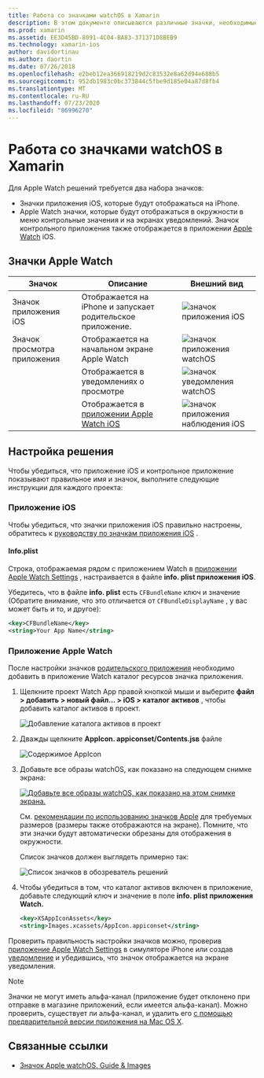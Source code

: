 ```yaml
---
title: Работа со значками watchOS в Xamarin
description: В этом документе описываются различные значки, необходимые для приложения watchOS, и описывается, как настроить решение для включения этих значков.
ms.prod: xamarin
ms.assetid: EE3D45BD-8091-4C04-BA83-371371D8BEB9
ms.technology: xamarin-ios
author: davidortinau
ms.author: daortin
ms.date: 07/26/2018
ms.openlocfilehash: e2beb12ea366918219d2c83532e8a62d94e688b5
ms.sourcegitcommit: 952db1983c0bc373844c5fbe9d185e04a87d8fb4
ms.translationtype: MT
ms.contentlocale: ru-RU
ms.lasthandoff: 07/23/2020
ms.locfileid: "86996270"
---
```

# <a name="working-with-watchos-icons-in-xamarin"></a>Работа со значками watchOS в Xamarin

Для Apple Watch решений требуется два набора значков:

- Значки приложения iOS, которые будут отображаться на iPhone.
- Apple Watch значки, которые будут отображаться в окружности в меню контрольные значения и на экранах уведомлений. Значок контрольного приложения также отображается в приложении [Apple Watch](~/ios/watchos/app-fundamentals/settings.md) iOS.

## <a name="apple-watch-icons"></a>Значки Apple Watch

|Значок|Описание|Внешний вид|
|-|-|-|
|Значок приложения iOS|Отображается на iPhone и запускает родительское приложение.|![значок приложения iOS](icons-images/icon-ios.png)|
|Значок просмотра приложения|Отображается на начальном экране Apple Watch|![значок приложения watchOS](icons-images/icon-home.png)|
||Отображается в уведомлениях о просмотре|![значок уведомления watchOS](icons-images/notification-icon.png)|
||Отображается в [приложении Apple Watch iOS](~/ios/watchos/app-fundamentals/settings.md)|![значок приложения наблюдения iOS](icons-images/watch-app-sml.png)|

## <a name="configuring-your-solution"></a>Настройка решения

Чтобы убедиться, что приложение iOS и контрольное приложение показывают правильное имя и значок, выполните следующие инструкции для каждого проекта:

### <a name="ios-app"></a>Приложение iOS

Чтобы убедиться, что значки приложения iOS правильно настроены, обратитесь к [руководству по значкам приложения iOS](~/ios/app-fundamentals/images-icons/app-icons.md) .

#### <a name="infoplist"></a>Info.plist

Строка, отображаемая рядом с приложением Watch в [приложении Apple Watch Settings](~/ios/watchos/app-fundamentals/settings.md) , настраивается в файле **info. plist приложения iOS**.

Убедитесь, что в файле **info. plist** есть `CFBundleName` ключ и значение (Обратите внимание, что это отличается от `CFBundleDisplayName` , у вас может быть и то, и другое):

```xml
<key>CFBundleName</key>
<string>Your App Name</string>
```

### <a name="apple-watch-app"></a>Приложение Apple Watch

После настройки значков [родительского приложения](~/ios/watchos/app-fundamentals/parent-app.md) необходимо добавить в приложение Watch каталог ресурсов значка приложения.

1. Щелкните проект Watch App правой кнопкой мыши и выберите **файл > добавить > новый файл... > iOS > каталог активов** , чтобы добавить каталог активов в проект.

    ![Добавление каталога активов в проект](icons-images/newasset.png)

2. Дважды щелкните **AppIcon. appiconset/Contents.jsв** файле

    ![Содержимое AppIcon](icons-images/xcassets-iconset-sml.png)

3. Добавьте все образы watchOS, как показано на следующем снимке экрана:

    [![Добавьте все образы watchOS, как показано на этом снимке экрана.](icons-images/appicons-sml.png)](icons-images/appicons.png#lightbox)

    См. [рекомендации по использованию значков Apple](https://developer.apple.com/design/human-interface-guidelines/watchos/icons-and-images/menu-icons/) для требуемых размеров (размеры также отображаются на экране). Помните, что эти значки будут автоматически обрезаны для отображения в окружности.

    Список значков должен выглядеть примерно так:

    ![Список значков в обозреватель решений](icons-images/xcassets-complete-sml.png)

4. Чтобы убедиться в том, что каталог активов включен в приложение, добавьте следующий ключ и значение в поле **info. plist приложения Watch.**

    ```xml
    <key>XSAppIconAssets</key>
    <string>Images.xcassets/AppIcon.appiconset</string>
    ```

Проверить правильность настройки значков можно, проверив [приложение Apple Watch Settings](~/ios/watchos/app-fundamentals/settings.md) в симуляторе iPhone или создав [уведомление](~/ios/watchos/platform/notifications.md) и убедившись, что значок отображается на экране уведомления.

> [!NOTE]
> Значки не могут иметь альфа-канал (приложение будет отклонено при отправке в магазине приложений, если имеется альфа-канал). Можно проверить, существует ли альфа-канал, и удалить его [с помощью предварительной версии приложения на Mac OS X](~/ios/watchos/troubleshooting.md#noalpha).

## <a name="related-links"></a>Связанные ссылки

- [Значок Apple watchOS. Guide & Images](https://developer.apple.com/design/human-interface-guidelines/watchos/icons-and-images/)
